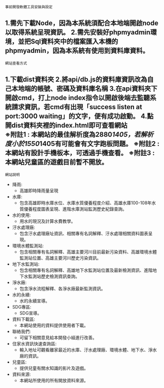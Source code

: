  ```事前開發軟體工具安裝與設定 ```

1.需先下載Node，因為本系統須配合本地端開啟node以取得系統呈現資訊。
2.需先安裝好phpmyadmin環境，並把Sql資料夾中的檔案匯入本機的phpmyadmin，因為本系統有使用到資料庫資料。
------------------------------------------
```網站查看方式 ```

1.下載dist資料夾
2.將api/db.js的資料庫資訊改為自己本地端的帳號、密碼及資料庫名稱
3.在api資料夾下開啟cmd，打上node index指令以開啟後端去監聽系統請求資訊，若cmd有出現「success listen at port:3000 waiting」的文字，便有成功啟動。
4.點開dist資料夾裡的index.html即可查看網站  
※附註1 : 本網站的最佳解析度為2880*1405，若解析度小於1550*1405有可能會有文字跑板問題。
※附註2 : 本網站有設計手機板本，可透過手機查看。
※附註3 : 本網站兒童區的遊戲目前暫不開放。
------------------------------------------
 ```網站說明 ```

* 降雨:  
	* 高雄即時降雨量呈現 
* 水庫:  
	* 包含高雄即時水庫水位、水庫水質優養程度介紹、高雄水庫100-108年水質優養程度圖表呈現、進階水庫測站監測歷史紀錄查詢。
* 水的使用:  
	* 用水的現況及計算水費教學。
* 汙水處理廠:  
	* 包含汙水處理廠址資訊、相關專有名詞解釋、汙水處理相關資料圖表呈現。  
* 環境水體監測站:  
	* 包含相關專有名詞解釋、高雄主要河川目前最新污染資料、高雄環境水體監測站位置、高雄主要河川歷史污染資訊。  
* 地下水監測站:  
	* 包含相關專有名詞解釋、高雄地下水監測站位置及最新檢測資訊、進階地下水監測站歷史檢測資訊查詢。
* 淨水廠:  
	* 包含淨水流程解釋、各淨水廠最新監測資訊。
* 水的永續:  
	* 水的永續宣導。
* SDG專區:  
	* SDG宣導。
* 資料下載區:  
	* 本網站使用的資料提供使用者下載。
* 聯絡我們:  
	* 可留下相關意見給本開發小組進行改善。
* 住家水資訊快速查詢區:  
	* 輸入地址可觀看離家最近的水庫、汙水處理廠、環境水體、地下水、淨水廠的資訊。
* 兒童區:  
	* 提供兒童有關水知識的影片及遊戲。
* 資料來源:  
	* 本網站所使用的所有開放資料來源。
